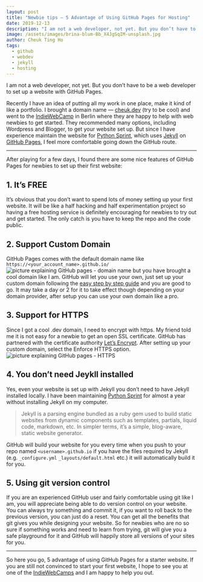 ```yaml
---
layout: post
title: "Newbie tips — 5 Advantage of Using GitHub Pages for Hosting"
date: 2019-12-13
description: "I am not a web developer, not yet. But you don’t have to be a web developer to set up a website with GitHub Pages."
image: /assets/images/brina-blum-Bb_X4JgSqIM-unsplash.jpg
author: Cheuk Ting Ho
tags:
  - github
  - webdev
  - jekyll
  - hosting
---
```

I am not a web developer, not yet. But you don’t have to be a web developer to set up a website with GitHub Pages.

Recently I have an idea of putting all my work in one place, make it kind of like a portfolio. I brought a domain name — [cheuk.dev](https://cheuk.dev) (try to be cool) and went to the [IndieWebCamp](https://indieweb.org/IndieWebCamp) in Berlin where they are happy to help with web newbies to get started. They recommended many options, including Wordpress and Blogger, to get your website set up. But since I have experience maintain the website for [Python Sprint](https://python-sprints.github.io/), which uses [Jekyll](https://jekyllrb.com/) on [GitHub Pages](https://pages.github.com/), I feel more comfortable going down the GitHub route.

---------------

After playing for a few days, I found there are some nice features of GitHub Pages for newbies to set up their first website:

## 1. It’s FREE

It’s obvious that you don’t want to spend lots of money setting up your first website. It will be like a half hacking and half experimentation project so having a free hosting service is definitely encouraging for newbies to try out and get started. The only catch is you have to keep the repo and the code public.

## 2. Support Custom Domain

GitHub Pages comes with the default domain name like `https://<your_account_name>.github.io/`
![picture explaining GitHub pages - domain name](https://miro.medium.com/max/1514/0*VFTzosQZIxrF1wAC.png)
but you have brought a cool domain like I am. GitHub will let you use your own, just set up your custom domain following the [easy step by step guide](https://help.github.com/en/github/working-with-github-pages/managing-a-custom-domain-for-your-github-pages-site) and you are good to go. It may take a day or 2 for it to take effect though depending on your domain provider, after setup you can use your own domain like a pro.

## 3. Support for HTTPS

Since I got a cool .dev domain, I need to encrypt with https. My friend told me it is not easy for a newbie to get an open SSL certificate. GitHub has partnered with the certificate authority [Let’s Encrypt](https://letsencrypt.org/). After setting up your custom domain, select the Enforce HTTPS option.
![picture explaining GitHub pages - HTTPS](https://miro.medium.com/max/2908/0*Lz-SDhWlykqGN07L.png)

## 4. You don’t need Jeykll installed

Yes, even your website is set up with Jekyll you don’t need to have Jekyll installed locally. I have been maintaining [Python Sprint](https://python-sprints.github.io/) for almost a year without installing Jekyll on my computer.

> Jekyll is a parsing engine bundled as a ruby gem used to build static websites from dynamic components such as templates, partials, liquid code, markdown, etc. In simpler terms, it’s a simple, blog-aware, static website generator.

GitHub will build your website for you every time when you push to your repo named `<username>.github.io` if you have the files required by Jekyll (e.g. `_configure.yml` `_layouts/default.html` etc.) it will automatically build it for you.

## 5. Using git version control

If you are an experienced GitHub user and fairly comfortable using git like I am, you will appreciate being able to do version control on your website. You can always try something and commit it, if you want to roll back to the previous version, you can just do a reset. You can get all the benefits that git gives you while designing your website. So for newbies who are no so sure if something works and need to learn from trying, git will give you a safe playground for it and GitHub will happily store all versions of your sites for you.

----------------

So here you go, 5 advantage of using GitHub Pages for a starter website. If you are still not convinced to start your first website, I hope to see you at one of the [IndieWebCamps](https://indieweb.org/IndieWebCamp) and I am happy to help you out.
